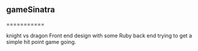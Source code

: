 ## gameSinatra
===========

knight vs dragon
Front end design with some Ruby back end trying to get a simple hit point game going.
